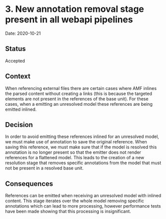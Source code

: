 # 3. New annotation removal stage present in all webapi pipelines

Date: 2020-10-21

## Status

Accepted

## Context

When referencing external files there are certain cases where AMF inlines the parsed content without creating a links (this is because the targeted elements are not present in the references of the base unit). 
For these cases, when a emitting an unresolved model these references are being emitted inlined. 

## Decision

In order to avoid emitting these references inlined for an unresolved model, we must make use of annotation to save the original reference. 
When saving this reference, we must make sure that if the model is resolved this annotation is no longer present so that the emitter does not render references for a flattened model. 
This leads to the creation of a new resolution stage that removes specific annotations from the model that must not be present in a resolved base unit.

## Consequences

References can be emitted when receiving an unresolved model with inlined content. 
This stage iterates over the whole model removing specific annotations which can lead to more processing, however performance tests have been made showing that this processing is insignificant. 

